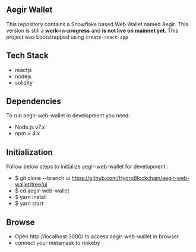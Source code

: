 ## Aegir Wallet


This repository contains a Snowflake based Web Wallet named Aegir.
This version is still a **work-in-progress** and **is not live on mainnet yet**.
This project was bootstrapped using `create-react-app`


## Tech Stack
- reactjs
- nodejs
- solidity

## Dependencies
To run aegir-web-wallet in development you need:

- Node.js v7.x
- npm > 4.x

## Initialization
Follow below steps to initialize aegir-web-wallet for development :

- $ git clone --branch ui https://github.com/HydroBlockchain/aegir-web-wallet/tree/ui
- $ cd aegir-web-wallet
- $ yarn install
- $ yarn start

## Browse
- Open http://localhost:3000/ to access aegir-web-wallet in browser
- connect your metamask to rinkeby
